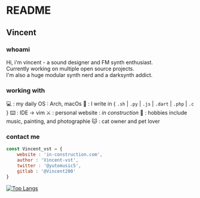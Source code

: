 # README

## Vincent

### whoami

 
Hi, i'm vincent - a sound designer and FM synth enthusiast.   
Currently working on multiple open source projects.    
I'm also a huge modular synth nerd and a darksynth addict.  

### working with

 
💻 : my daily OS : Arch, macOs 
🚀 : I write in { `.sh` | `.py` | `.js` | `.dart` | `.php` | `.c` }
⌨️ : IDE → vim 
⚔️ : personal website : *in construction*
🎹 : hobbies include music, painting, and photographie
🐱 : cat owner and pet lover

### contact me

```jsx
const Vincent_vst = {
	website : 'in-construction.com',
	author : 'Vincent-vst',
	twitter : '@yutomusic5', 
	gitlab : '@Vincent200'
}
```

[![Top Langs](https://github-readme-stats.vercel.app/api/top-langs/?username=anuraghazra&layout=compact)](https://github.com/anuraghazra/github-readme-stats)
